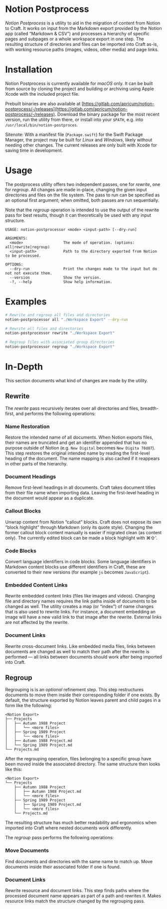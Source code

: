 # Notion Postprocess

*Notion Postprocess* is a utility to aid in the migration of content from Notion to Craft. It works on input from the Markdown export provided by the Notion app (called “Markdown & CSV”) and processes a hierarchy of specific pages and subpages  or a whole workspace export in one step. The resulting structure of directories and files can be imported into Craft as-is, with working resource paths (images, videos, other media) and page links.

# Installation

Notion Postprocess is currently available for *macOS* only. It can be built from source by cloning the project and building or archiving using Apple Xcode with the included project file.

Prebuilt binaries are also available at [https://gitlab.com/apricum/notion-postprocess/-/releases](https://gitlab.com/apricum/notion-postprocess/-/releases). Download the binary package for the most recent version, run the utility from there, or install into your `$PATH`, e.g. into `/usr/local/bin/notion-postproces`.

Sitenote: With a manifest file (`Package.swift`) for the Swift Package Manager, the project may be built for *Linux* and *Windows*, likely without needing other changes. The current releases are only built with Xcode for saving time in development.

# Usage

The postprocess utility offers two independent passes, one for *rewrite*, one for *regroup*. All changes are made in-place, changing the given input directories and files on the file system. The pass to run can be specified as an optional first argument; when omitted, both passes are run sequentially.

Note that the *regroup* operation is intended to use the output of the rewrite pass for best results, though it can theoretically be used with any input structure.

```other
USAGE: notion-postprocessor <mode> <input-path> [--dry-run]

ARGUMENTS:
  <mode>                  The mode of operation. (options: all|rewrite|regroup)
  <input-path>            Path to the directory exported from Notion to be processed.

OPTIONS:
  --dry-run               Print the changes made to the input but do not not execute them.
  --version               Show the version.
  -?, --help              Show help information.
```

# Examples

```Bash
# Rewrite and regroup all files and directories
notion-postprocessor all "./Workspace Export" --dry-run
```

```Bash
# Rewrite all files and directories
notion-postprocessor rewrite "./Workspace Export"
```

```Bash
# Regroup files with associated group directories
notion-postprocessor regroup "./Workspace Export"
```

# In-Depth

This section documents what kind of changes are made by the utility.

## Rewrite

The *rewrite* pass recursively iterates over all directories and files, breadth-first, and performs the following operations:

### Name Restoration

Restore the intended name of all documents. When Notion exports files, their names are truncated and get an identifier appended that has no purpose outside of Notion (e.g. `New Digital` becomes `New Digita 78d87`). This step restores the original intended name by reading the first-level heading of the document. The name mapping is also cached if it reappears in other parts of the hierarchy.

### Document Headings

Remove first-level headings in all documents. Craft takes document titles from their file name when importing data. Leaving the first-level heading in the document would appear as a duplicate.

### Callout Blocks

Unwrap content from Notion “callout” blocks. Craft does not expose its own “block highlight” through Markdown (only its quote style). Changing the former callout block content manually is easier if migrated clean (as content only). The currently edited block can be made a block highlight with ⌘⇧'.

### Code Blocks

Convert language identifiers in code blocks. Some language identifiers in Markdown content blocks use different identifiers in Craft, these are converted to their new versions (for example `js` becomes `JavaScript`).

### Embedded Content Links

Rewrite embedded content links (files like images and videos). Changing file and directory names requires the link paths inside of documents to be changed as well. The utility creates a map (or “index”) of name changes that is also used to rewrite links. For instance, a document embedding an image will have a new valid link to that image after the rewrite. External links are not affected by the rewrite.

### Document Links

Rewrite cross-document links. Like embedded media files, links between documents are changed as well to match their path after the rewrite is performed — all links between documents should work after being imported into Craft.

## Regroup

Regrouping is is an *optional* refinement step. This step restructures documents to move them inside their corresponding folder if one exists. By default, the structure exported by Notion leaves parent and child pages in a form like the following:

```other
<Notion Export>
├── Projects
│   ├── Autumn 1988 Project
│   │   └── <more files>
│   ├── Spring 1989 Project
│   │   └── <more files>
│   ├── Autumn 1988 Project.md
│   └── Spring 1989 Project.md
└── Projects.md
```

After the regrouping operation, files belonging to a specific group have been moved inside the associated directory. The same structure then looks like this:

```other
<Notion Export>
└── Projects
    ├── Autumn 1988 Project
    │   ├── Autumn 1988 Project.md
    │   └── <more files>
    ├── Spring 1989 Project
    │   ├── Spring 1989 Project.md
    │   └── <more files>
    └── Projects.md
```

The resulting structure has much better readability and ergonomics when imported into Craft where nested documents work differently.

The *regroup* pass performs the following operations:

### Move Documents

Find documents and directories with the same name to match up. Move documents inside their associated folder if one is found.

### Document Links

Rewrite resource and document links. This step finds paths where the processed document name appears as part of a path and rewrites it. Makes resource links match the structure changed by the regrouping pass.


